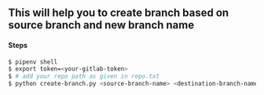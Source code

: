 ## This will help you to create branch based on source branch and new branch name

#### Steps

```sh
$ pipenv shell
$ export token=<your-gitlab-token>
$ # add your repo path as given in repo.txt
$ python create-branch.py <source-branch-name> <destination-branch-name>
```
